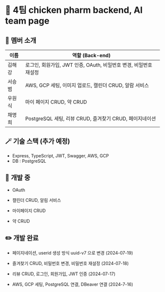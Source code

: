 # 🐤 4팀 chicken pharm backend, AI team page

## 🐯 멤버 소개

| 이름   | 역할 (Back-end)                                                   |
| ------ | ----------------------------------------------------------------- |
| 김해강 | 로그인, 회원가입, JWT 인증, OAuth, 비밀번호 변경, 비밀번호 재설정 |
| 서승범 | AWS, GCP 세팅, 이미지 업로드, 캘린더 CRUD, 알람 서비스            |
| 우원식 | 마이 페이지 CRUD, 약 CRUD                                         |
| 채명희 | PostgreSQL 세팅, 리뷰 CRUD, 즐겨찾기 CRUD, 페이지네이션           |

## 🪄 기술 스택 (추가 예정)

- Express, TypeScript, JWT, Swagger, AWS, GCP
- DB : PostgreSQL

## 🔧 개발 중

- OAuth

- 캘린더 CRUD, 알림 서비스

- 마이페이지 CRUD

- 약 CRUD

## ✏️ 개발 완료

- 페이지네이션, userid 생성 방식 uuid-v7 으로 변경 (2024-07-19)

- 즐겨찾기 CRUD, 비밀번호 변경, 비밀번호 재설정 (2024-07-18)

- 리뷰 CRUD, 로그인, 회원가입, JWT 인증 (2024-07-17)

- AWS, GCP 세팅, PostgreSQL 연결, DBeaver 연결 (2024-7-16)
